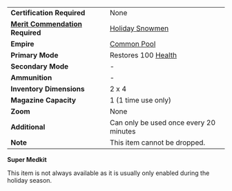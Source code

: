 |                                                                     |                                                 |
| ------------------------------------------------------------------- | ----------------------------------------------- |
| **Certification Required**                                          | None                                            |
| **[Merit Commendation](../merits/Merit_Commendations.md) Required** | [Holiday Snowmen](../merits/Holiday_Snowmen.md) |
| **Empire**                                                          | [Common Pool](../terminology/Common_Pool.md)    |
| **Primary Mode**                                                    | Restores 100 [Health](../terminology/Health.md) |
| **Secondary Mode**                                                  | \-                                              |
| **Ammunition**                                                      | \-                                              |
| **Inventory Dimensions**                                            | 2 x 4                                           |
| **Magazine Capacity**                                               | 1 (1 time use only)                             |
| **Zoom**                                                            | None                                            |
| **Additional**                                                      | Can only be used once every 20 minutes          |
| **Note**                                                            | This item cannot be dropped.                    |

**Super Medkit**

This item is not always available as it is usually only enabled during the
holiday season.


